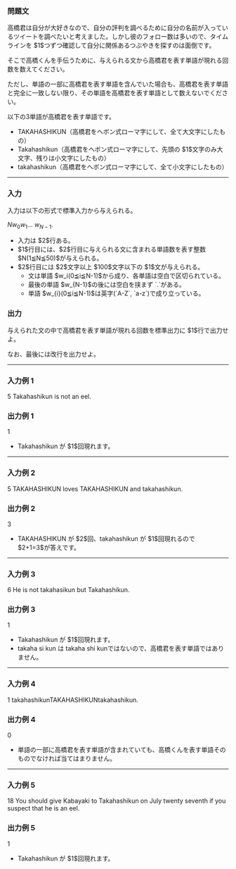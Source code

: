 
<div>

<div>

### **問題文**

<section>
高橋君は自分が大好きなので、自分の評判を調べるために自分の名前が入っているツイートを調べたいと考えました。しかし彼のフォロー数は多いので、タイムラインを $1$つずつ確認して自分に関係あるつぶやきを探すのは面倒です。



そこで高橋くんを手伝うために、与えられる文から高橋君を表す単語が現れる回数を数えてください。

ただし、単語の一部に高橋君を表す単語を含んでいた場合も、高橋君を表す単語と完全に一致しない限り、その単語を高橋君を表す単語として数えないでください。



以下の3単語が高橋君を表す単語です。

<ul>

<li>
TAKAHASHIKUN（高橋君をヘボン式ローマ字にして、全て大文字にしたもの）
</li>

<li>
Takahashikun（高橋君をヘボン式ローマ字にして、先頭の $1$文字のみ大文字、残りは小文字にしたもの）
</li>

<li>
takahashikun（高橋君をヘボン式ローマ字にして、全て小文字にしたもの）
</li>

</ul>

</section>

</div>

---

<div>

<div>

### **入力**

<section>
入力は以下の形式で標準入力から与えられる。

<div>

$N$$w_{0}$$w_{1}$… $w_{N-1}$.

</div>

<ul>

<li>
入力は $2$行ある。
</li>

<li>
$1$行目には、$2$行目に与えられる文に含まれる単語数を表す整数 $N(1≦N≦50)$が与えられる。
</li>

<li>
$2$行目には $2$文字以上 $100$文字以下の $1$文が与えられる。
		
<ul>

<li>
文は単語 $w_i(0≦i≦N-1)$から成り、各単語は空白で区切られている。
</li>

<li>
最後の単語 $w_{N-1}$の後には空白を挟まず `.`がある。
</li>

<li>
単語 $w_{i}(0≦i≦N-1)$は英字(`A-Z`, `a-z`)で成り立っている。
</li>

<ul>

</ul>

</ul>

</li>

</ul>

</section>

</div>

<div>

### **出力**

<section>
与えられた文の中で高橋君を表す単語が現れる回数を標準出力に $1$行で出力せよ。

なお、最後には改行を出力せよ。

</section>

</div>

</div>

---

<div>

### **入力例 1**

<section>

<div>

5
Takahashikun is not an eel.

</div>

</section>

</div>

<div>

### **出力例 1**

<section>

<div>

1

</div>

<ul>

<li>
Takahashikun が $1$回現れます。
</li>

</ul>

</section>

</div>

---

<div>

### **入力例 2**

<section>

<div>

5
TAKAHASHIKUN loves TAKAHASHIKUN and takahashikun.

</div>

</section>

</div>

<div>

### **出力例 2**

<section>

<div>

3
</div>

<ul>

<li>
TAKAHASHIKUN が $2$回、takahashikun が $1$回現れるので $2+1=3$が答えです。

</li>

</ul>

</section>

</div>

---

<div>

### **入力例 3**

<section>

<div>

6
He is not takahasikun but Takahashikun.

</div>

</section>

</div>

<div>

### **出力例 3**

<section>

<div>

1

</div>

<ul>

<li>
Takahashikun が $1$回現れます。
</li>

<li>
takaha
<span>
si
</span>
kun は takaha
<span>
shi
</span>
kunではないので、高橋君を表す単語ではありません。
</li>

</ul>

</section>

</div>

---

<div>

### **入力例 4**

<section>

<div>

1
takahashikunTAKAHASHIKUNtakahashikun.

</div>

</section>

</div>

<div>

### **出力例 4**

<section>

<div>

0

</div>

<ul>

<li>
単語の一部に高橋君を表す単語が含まれていても、高橋くんを表す単語そのものでなければ当てはまりません。
</li>

</ul>

</section>

</div>

---

<div>

### **入力例 5**

<section>

<div>

18
You should give Kabayaki to Takahashikun on July twenty seventh if you suspect that he is an eel.

</div>

</section>

</div>

<div>

### **出力例 5**

<section>

<div>

1

</div>

<ul>

<li>
Takahashikun が $1$回現れます。
</li>

</ul>

</section>

</div>

</div>
